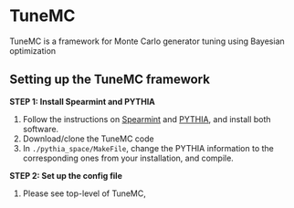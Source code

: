 TuneMC
=====================================================

TuneMC is a framework for Monte Carlo generator tuning using Bayesian optimization

## Setting up the TuneMC framework
**STEP 1: Install Spearmint and PYTHIA**

1. Follow the instructions on [Spearmint](https://github.com/HIPS/Spearmint) and [PYTHIA](http://home.thep.lu.se/~torbjorn/pythia82html/Welcome.html), and install both software. 
2. Download/clone the TuneMC code 
3. In `./pythia_space/MakeFile`, change the PYTHIA information to the corresponding ones from your installation, and compile.

**STEP 2: Set up the config file**
1. Please see top-level of TuneMC, 
